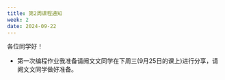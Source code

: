 ```yaml
---
title: 第2周课程通知
week: 2
date: 2024-09-22
---
```


各位同学好！

- 第一次编程作业我准备请阙文文同学在下周三(9月25日的课上)进行分享，请阙文文同学做好准备。